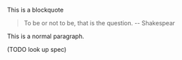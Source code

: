 This is a blockquote

> To be or not to be, that is
> the question.
> -- Shakespear

This is a normal paragraph.

(TODO look up spec)
